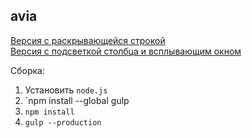 avia
-----
[Версия с раскрывающейся строкой](http://nitive.github.io/avia/dest/index.html)  
[Версия с подсветкой столбца и всплывающим окном](http://nitive.github.io/avia/dest/popover.html)  

Сборка:

1. Установить `node.js`
2. `npm install --global gulp
3. `npm install`
4. `gulp --production`